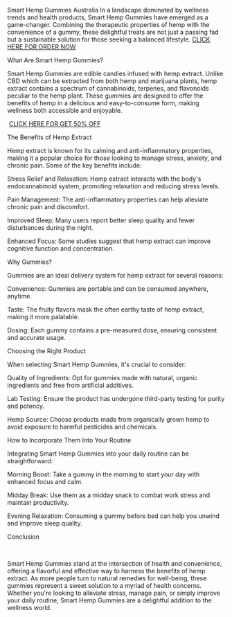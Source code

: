 <p class="MsoNormal"><span style="background-color:initial; font-style:inherit">Smart Hemp Gummies&nbsp;</span>Australia In a landscape dominated by wellness trends and health products, Smart Hemp Gummies have emerged as a game-changer. Combining the therapeutic properties of hemp with the convenience of a gummy, these delightful treats are not just a passing fad but a sustainable solution for those seeking a balanced lifestyle. <a href="https://healthcomets.com/Click-Here-For-Order-Now/SmartHempGummies">CLICK HERE FOR ORDER NOW</a>
</p>
<p class="MsoNormal">What Are Smart Hemp Gummies?
</p>
<p class="MsoNormal">Smart Hemp Gummies are edible candies infused with hemp extract. Unlike CBD which can be extracted from both hemp and marijuana plants, hemp extract contains a spectrum of cannabinoids, terpenes, and flavonoids peculiar to the hemp plant. These gummies are designed to offer the benefits of hemp in a delicious and easy-to-consume form, making wellness both accessible and enjoyable.
</p>
<p class="MsoNormal">&nbsp;<a href="https://healthcomets.com/Click-Here-For-Order-Now/SmartHempGummies">CLICK HERE FOR GET 50% OFF</a>
</p>
<p class="MsoNormal">The Benefits of Hemp Extract
</p>
<p class="MsoNormal">Hemp extract is known for its calming and anti-inflammatory properties, making it a popular choice for those looking to manage stress, anxiety, and chronic pain. Some of the key benefits include:
</p>
<p class="MsoNormal">Stress Relief and Relaxation: Hemp extract interacts with the body&#39;s endocannabinoid system, promoting relaxation and reducing stress levels.
</p>
<p class="MsoNormal">Pain Management: The anti-inflammatory properties can help alleviate chronic pain and discomfort.
</p>
<p class="MsoNormal">Improved Sleep: Many users report better sleep quality and fewer disturbances during the night.
</p>
<p class="MsoNormal">Enhanced Focus: Some studies suggest that hemp extract can improve cognitive function and concentration.
</p>
<p class="MsoNormal">Why Gummies?
</p>
<p class="MsoNormal">Gummies are an ideal delivery system for hemp extract for several reasons:
</p>
<p class="MsoNormal">Convenience: Gummies are portable and can be consumed anywhere, anytime.
</p>
<p class="MsoNormal">Taste: The fruity flavors mask the often earthy taste of hemp extract, making it more palatable.
</p>
<p class="MsoNormal">Dosing: Each gummy contains a pre-measured dose, ensuring consistent and accurate usage.
</p>
<p class="MsoNormal">Choosing the Right Product
</p>
<p class="MsoNormal">When selecting Smart Hemp Gummies, it&#39;s crucial to consider:
</p>
<p class="MsoNormal">Quality of Ingredients: Opt for gummies made with natural, organic ingredients and free from artificial additives.
</p>
<p class="MsoNormal">Lab Testing: Ensure the product has undergone third-party testing for purity and potency.
</p>
<p class="MsoNormal">Hemp Source: Choose products made from organically grown hemp to avoid exposure to harmful pesticides and chemicals.
</p>
<p class="MsoNormal">How to Incorporate Them Into Your Routine
</p>
<p class="MsoNormal">Integrating Smart Hemp Gummies into your daily routine can be straightforward:
</p>
<p class="MsoNormal">Morning Boost: Take a gummy in the morning to start your day with enhanced focus and calm.
</p>
<p class="MsoNormal">Midday Break: Use them as a midday snack to combat work stress and maintain productivity.
</p>
<p class="MsoNormal">Evening Relaxation: Consuming a gummy before bed can help you unwind and improve sleep quality.
</p>
<p class="MsoNormal">Conclusion
</p>
<p class="MsoNormal">&nbsp;
</p>
<p class="MsoNormal">Smart Hemp Gummies stand at the intersection of health and convenience, offering a flavorful and effective way to harness the benefits of hemp extract. As more people turn to natural remedies for well-being, these gummies represent a sweet solution to a myriad of health concerns. Whether you&#39;re looking to alleviate stress, manage pain, or simply improve your daily routine, Smart Hemp Gummies are a delightful addition to the wellness world.
</p>
